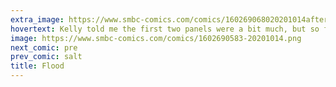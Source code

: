```yaml
---
extra_image: https://www.smbc-comics.com/comics/160269068020201014after.png
hovertext: Kelly told me the first two panels were a bit much, but so far I haven't been struck by lightning, so I think we're good.
image: https://www.smbc-comics.com/comics/1602690583-20201014.png
next_comic: pre
prev_comic: salt
title: Flood
---
```


